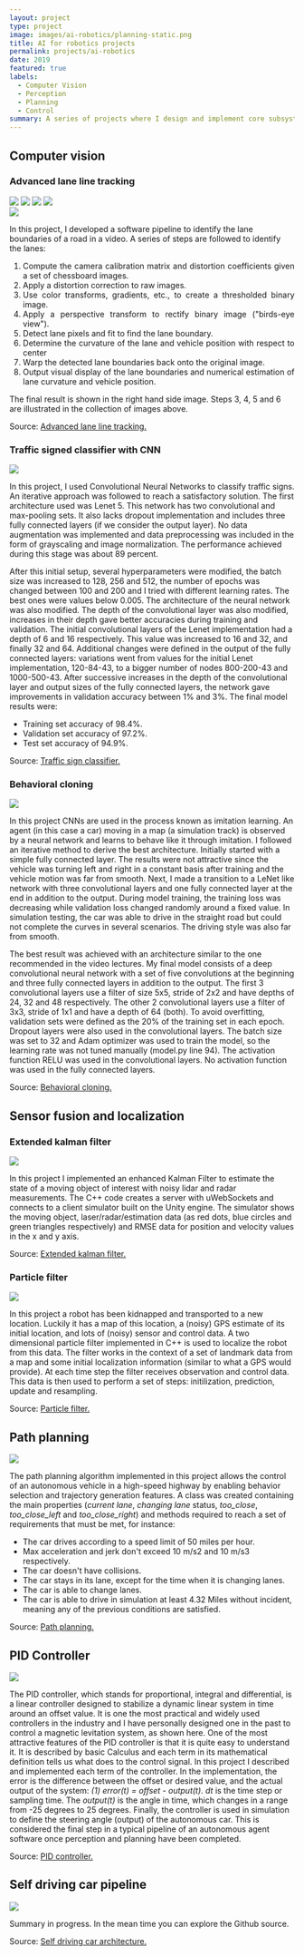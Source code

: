 ```yaml
---
layout: project
type: project
image: images/ai-robotics/planning-static.png
title: AI for robotics projects
permalink: projects/ai-robotics
date: 2019
featured: true
labels:
  - Computer Vision
  - Perception
  - Planning
  - Control
summary: A series of projects where I design and implement core subsystems of an autonomous vehicle. These are perception (computer vision, sensor fusion and localization), planning (route planning, prediction, behavior planning, trajectory generation) and control (PID)
---
```

## Computer vision

### Advanced lane line tracking

<div class="ui small rounded images">
  <img class="ui image zoom" src="../images/ai-robotics/original.png">
  <img class="ui image zoom" src="../images/ai-robotics/binary.png">
  <img class="ui image zoom" src="../images/ai-robotics/perspective-transform.png">
  <img class="ui image zoom" src="../images/ai-robotics/curvature-position.png">
</div>

<img class="ui medium right floated rounded image chime zoom medium-amp2" src="../images/ai-robotics/estimations-warped.png">

<p class="pjustify">In this project, I developed a software pipeline to identify the lane boundaries of a road in a video. A series of steps are followed to identify the lanes:</p>

<ol style="text-align: justify !important;"> 
<li> Compute the camera calibration matrix and distortion coefficients given a set of chessboard images. </li> 
<li> Apply a distortion correction to raw images. </li> 
<li> Use color transforms, gradients, etc., to create a thresholded binary image. </li> 
<li> Apply a perspective transform to rectify binary image ("birds-eye view"). </li> 
<li> Detect lane pixels and fit to find the lane boundary. </li> 
<li> Determine the curvature of the lane and vehicle position with respect to center </li> 
<li> Warp the detected lane boundaries back onto the original image. </li>
<li> Output visual display of the lane boundaries and numerical estimation of lane curvature and vehicle position. </li></ol>  
<p style="text-align:left !important;">The final result is shown in the right hand side image. Steps 3, 4, 5 and 6 are illustrated in the collection of images above.</p>

<p class="pjustify">Source: <a class="hlink" href="https://github.com/juandarr/Advanced-lane-line-tracking"><i class="large github icon"></i>Advanced lane line tracking.</a></p>

### Traffic signed classifier with CNN

<img class="ui medium right floated rounded image chime zoom medium-amp2" src="../images/ai-robotics/traffic-signs.png">

<p class="pjustify">In this project, I used Convolutional Neural Networks to classify traffic signs. An iterative approach was followed to reach a satisfactory solution. The first architecture used was Lenet 5. This network has two convolutional and max-pooling sets. It also lacks dropout implementation and includes three fully connected layers (if we consider the output layer). No data augmentation was implemented and data preprocessing was included in the form of grayscaling and image normalization. The performance achieved during this stage was about 89 percent.

After this initial setup, several hyperparameters were modified, the batch size was increased to 128, 256 and 512, the number of epochs was changed between 100 and 200 and I tried with different learning rates. The best ones were values below 0.005. The architecture of the neural network was also modified. The depth of the convolutional layer was also modified, increases in their depth gave better accuracies during training and validation. The initial convolutional layers of the Lenet implementation had a depth of 6 and 16 respectively. This value was increased to 16 and 32, and finally 32 and 64. Additional changes were defined in the output of the fully connected layers: variations went from values for the initial Lenet implementation, 120-84-43, to a bigger number of nodes 800-200-43 and 1000-500-43. After successive increases in the depth of the convolutional layer and output sizes of the fully connected layers, the network gave improvements in validation accuracy between 1% and 3%. The final model results were:

<ul style="text-align:left !important;">
   <li> Training set accuracy of  98.4%.</li>
   <li> Validation set accuracy of  97.2%.</li>
   <li> Test set accuracy of 94.9%.</li>
</ul>

</p>

<p class="pjustify">Source: <a class="hlink" href="https://github.com/juandarr/German-traffic-sign-classifier"><i class="large github icon"></i>Traffic sign classifier.</a></p>

### Behavioral cloning

<img class="ui medium right floated rounded image chime zoom medium-amp2" src="../images/ai-robotics/behavioral-cloning.png">

<p class="pjustify">In this project CNNs are used in the process known as imitation learning. An agent (in this case a car) moving in a map (a simulation track) is observed by a neural network and learns to behave like it through imitation. I followed an iterative method to derive the best architecture. Initially started with a simple fully connected layer. The results were not attractive since the vehicle was turning left and right in a constant basis after training and the vehicle motion was far from smooth. Next, I made a transition to a LeNet like network with three convolutional layers and one fully connected layer at the end in addition to the output. During model training, the training loss was decreasing while validation loss changed randomly around a fixed value. In simulation testing, the car was able to drive in the straight road but could not complete the curves in several scenarios. The driving style was also far from smooth.

The best result was achieved with an architecture similar to the one recommended in the video lectures. My final model consists of a deep convolutional neural network with a set of five convolutions at the beginning and three fully connected layers in addition to the output. The first 3 convolutional layers use a filter of size 5x5, stride of 2x2 and have depths of 24, 32 and 48 respectively. The other 2 convolutional layers use a filter of 3x3, stride of 1x1 and have a depth of 64 (both). To avoid overfitting, validation sets were defined as the 20% of the training set in each epoch. Dropout layers were also used in the convolutional layers. The batch size was set to 32 and Adam optimizer was used to train the model, so the learning rate was not tuned manually (model.py line 94). The activation function RELU was used in the convolutional layers. No activation function was used in the fully connected layers.</p>

<p class="pjustify">Source: <a class="hlink" href="https://github.com/juandarr/Behavioral-cloning"><i class="large github icon"></i>Behavioral cloning.</a></p>

## Sensor fusion and localization

### Extended kalman filter

<div class="ui medium rounded images">
  <img class="ui image zoom medium-amp2" src="../images/ai-robotics/kalman-filter.png">
</div>

<p class="pjustify">In this project I implemented an enhanced Kalman Filter to estimate the state of a moving object of interest with noisy lidar and radar measurements. The C++ code creates a server with uWebSockets and connects to a client simulator built on the Unity engine. The simulator shows the moving object, laser/radar/estimation data (as red dots, blue circles and green triangles respectively) and RMSE data for position and velocity values in the x and y axis.</p>

<p class="pjustify">Source: <a class="hlink" href="https://github.com/juandarr/Extended-kalman-filter"><i class="large github icon"></i>Extended kalman filter.</a></p>

### Particle filter

<div class="ui medium rounded images">
  <img class="ui image zoom medium-amp2" src="../images/ai-robotics/particle-filter.png">
</div>

<p class="pjustify">In this project a robot has been kidnapped and transported to a new location. Luckily it has a map of this location, a (noisy) GPS estimate of its initial location, and lots of (noisy) sensor and control data. A two dimensional particle filter implemented in C++ is used to localize the robot from this data. The filter works in the context of a set of landmark data from a map and some initial localization information (similar to what a GPS would provide). At each time step the filter receives observation and control data. This data is then used to perform a set of steps: initilization, prediction, update and resampling.</p>

<p class="pjustify">Source: <a class="hlink" href="https://github.com/juandarr/Particle-filter"><i class="large github icon"></i>Particle filter.</a></p>

## Path planning

<div class="ui medium rounded images">
  <img class="ui image zoom medium-amp1_3" src="../images/ai-robotics/planning2.gif">
</div>

<p class="pjustify">The path planning algorithm implemented in this project allows the control of an autonomous vehicle in a high-speed highway by enabling behavior selection and trajectory generation features. A class was created containing the main properties (<em>current lane</em>, <em>changing lane</em> status, <em>too_close</em>, <em>too_close_left</em> and <em>too_close_right</em>) and methods required to reach a set of requirements that must be met, for instance:
<ul style="text-align: left !important;">
    <li>The car drives according to a speed limit of 50 miles per hour.</li>
    <li>Max acceleration and jerk don't exceed 10 m/s2 and 10 m/s3 respectively.</li>
    <li>The car doesn't have collisions.</li>
    <li>The car stays in its lane, except for the time when it is changing lanes.</li>
    <li>The car is able to change lanes.</li>
    <li>The car is able to drive in simulation at least 4.32 Miles without incident, meaning any of the previous conditions are satisfied.</li>
</ul>
</p>

<p class="pjustify">Source: <a class="hlink" href="https://github.com/juandarr/Path-planning"><i class="large github icon"></i>Path planning.</a></p>

## PID Controller 

<div class="ui medium rounded images">
  <img class="ui image zoom medium-amp1_3" src="../images/ai-robotics/PID-control.png">
</div>

<p class="pjustify">The PID controller, which stands for proportional, integral and differential, is a linear controller designed to stabilize a dynamic linear system in time around an offset value. It is one the most practical and widely used controllers in the industry and I have personally designed one in the past to control a magnetic levitation system, as shown here. One of the most attractive features of the PID controller is that it is quite easy to understand it. It is described by basic Calculus and each term in its mathematical definition tells us what does to the control signal. In this project I described and implemented each term of the controller. In the implementation, the error is the difference between the offset or desired value, and the actual output of the system: <em>(1) error(t) = offset - output(t)</em>. <em>dt</em> is the time step or sampling time. The <em>output(t)</em> is the angle in time, which changes in a range from -25 degrees to 25 degrees. Finally, the controller is used in simulation to define the steering angle (output) of the autonomous car. This is considered the final step in a typical pipeline of an autonomous agent software once perception and planning have been completed.</p>

<p class="pjustify">Source: <a class="hlink" href="https://github.com/juandarr/PID-controller"><i class="large github icon"></i>PID controller.</a></p>

## Self driving car pipeline

<div class="ui medium rounded images">
  <img class="ui image zoom medium-amp1_3" src="../images/ai-robotics/carla.jpeg">
</div>

<p class="pjustify">Summary in progress. In the mean time you can explore the Github source.</p>

<p class="pjustify">Source: <a class="hlink" href="https://github.com/juandarr/Self-driving-car-Capstone"><i class="large github icon"></i>Self driving car architecture.</a></p>